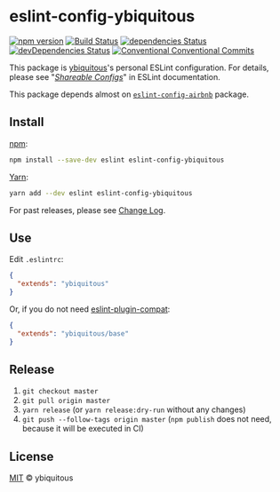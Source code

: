 # eslint-config-ybiquitous

[![npm version](https://badge.fury.io/js/eslint-config-ybiquitous.svg)](https://badge.fury.io/js/eslint-config-ybiquitous)
[![Build Status](https://travis-ci.org/ybiquitous/eslint-config-ybiquitous.svg?branch=master)](https://travis-ci.org/ybiquitous/eslint-config-ybiquitous)
[![dependencies Status](https://david-dm.org/ybiquitous/eslint-config-ybiquitous/status.svg)](https://david-dm.org/ybiquitous/eslint-config-ybiquitous)
[![devDependencies Status](https://david-dm.org/ybiquitous/eslint-config-ybiquitous/dev-status.svg)](https://david-dm.org/ybiquitous/eslint-config-ybiquitous?type=dev)
[![Conventional Conventional Commits](https://img.shields.io/badge/Conventional%20Commits-1.0.0-yellow.svg)](https://conventionalcommits.org)

This package is [ybiquitous](https://github.com/ybiquitous)'s personal ESLint configuration.
For details, please see "[*Shareable Configs*](https://eslint.org/docs/developer-guide/shareable-configs)" in ESLint documentation.

This package depends almost on [`eslint-config-airbnb`](https://www.npmjs.com/package/eslint-config-airbnb) package.

## Install

[npm](https://npmjs.com/):

```sh
npm install --save-dev eslint eslint-config-ybiquitous
```

[Yarn](https://yarnpkg.com/):

```sh
yarn add --dev eslint eslint-config-ybiquitous
```

For past releases, please see [Change Log](CHANGELOG.md).

## Use

Edit `.eslintrc`:

```json
{
  "extends": "ybiquitous"
}
```

Or, if you do not need [eslint-plugin-compat](https://www.npmjs.com/package/eslint-plugin-compat):

```json
{
  "extends": "ybiquitous/base"
}
```

## Release

1. `git checkout master`
1. `git pull origin master`
1. `yarn release` (or `yarn release:dry-run` without any changes)
1. `git push --follow-tags origin master`
   (`npm publish` does not need, because it will be executed in CI)

## License

[MIT](LICENSE) © ybiquitous
